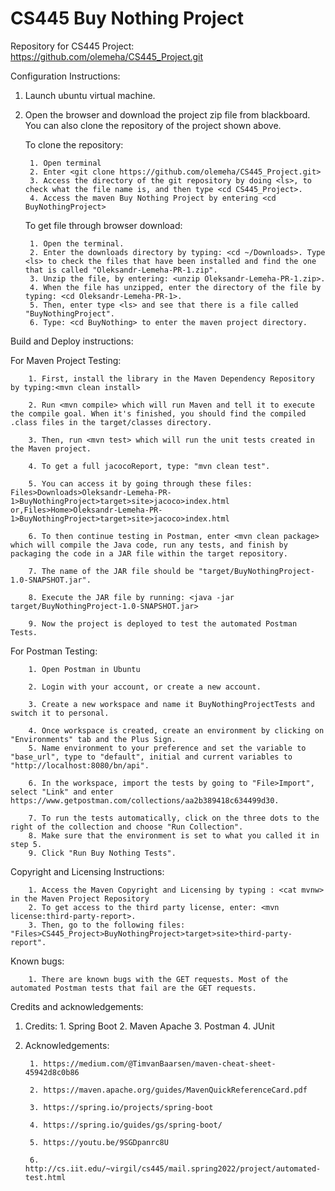 # CS445 Buy Nothing Project

Repository for CS445 Project: 
https://github.com/olemeha/CS445_Project.git

Configuration Instructions:

1. Launch ubuntu virtual machine. 

2. Open the browser and download the project zip file from blackboard. You can also clone the repository of the project shown above. 
	
	To clone the repository:
		
		1. Open terminal
		2. Enter <git clone https://github.com/olemeha/CS445_Project.git>
		3. Access the directory of the git repository by doing <ls>, to check what the file name is, and then type <cd CS445_Project>.
		4. Access the maven Buy Nothing Project by entering <cd BuyNothingProject>
	
	To get file through browser download:
		
		1. Open the terminal.
		2. Enter the downloads directory by typing: <cd ~/Downloads>. Type <ls> to check the files that have been installed and find the one that is called "Oleksandr-Lemeha-PR-1.zip".
		3. Unzip the file, by entering: <unzip Oleksandr-Lemeha-PR-1.zip>.
		4. When the file has unzipped, enter the directory of the file by typing: <cd Oleksandr-Lemeha-PR-1>.
		5. Then, enter type <ls> and see that there is a file called "BuyNothingProject".  
		6. Type: <cd BuyNothing> to enter the maven project directory.

Build and Deploy instructions:

For Maven Project Testing:
	
		1. First, install the library in the Maven Dependency Repository by typing:<mvn clean install>

		2. Run <mvn compile> which will run Maven and tell it to execute the compile goal. When it's finished, you should find the compiled .class files in the target/classes directory.
		
		3. Then, run <mvn test> which will run the unit tests created in the Maven project. 
		
		4. To get a full jacocoReport, type: "mvn clean test". 
		
		5. You can access it by going through these files: Files>Downloads>Oleksandr-Lemeha-PR-1>BuyNothingProject>target>site>jacoco>index.html or,Files>Home>Oleksandr-Lemeha-PR-1>BuyNothingProject>target>site>jacoco>index.html
		
		6. To then continue testing in Postman, enter <mvn clean package> which will compile the Java code, run any tests, and finish by packaging the code in a JAR file within the target repository.
		
		7. The name of the JAR file should be "target/BuyNothingProject-1.0-SNAPSHOT.jar".
		
		8. Execute the JAR file by running: <java -jar target/BuyNothingProject-1.0-SNAPSHOT.jar>

		9. Now the project is deployed to test the automated Postman Tests.
  
		
For Postman Testing:

		1. Open Postman in Ubuntu
		
		2. Login with your account, or create a new account.
		
		3. Create a new workspace and name it BuyNothingProjectTests and switch it to personal.
		
		4. Once workspace is created, create an environment by clicking on "Environments" tab and the Plus Sign. 
		5. Name environment to your preference and set the variable to "base_url", type to "default", initial and current variables to "http://localhost:8080/bn/api".
		
		6. In the workspace, import the tests by going to "File>Import", select "Link" and enter https://www.getpostman.com/collections/aa2b389418c634499d30.
		
		7. To run the tests automatically, click on the three dots to the right of the collection and choose "Run Collection".
		8. Make sure that the environment is set to what you called it in step 5. 
		9. Click "Run Buy Nothing Tests". 

Copyright and Licensing Instructions:

		1. Access the Maven Copyright and Licensing by typing : <cat mvnw> in the Maven Project Repository
		2. To get access to the third party license, enter: <mvn license:third-party-report>.
		3. Then, go to the following files: "Files>CS445_Project>BuyNothingProject>target>site>third-party-report". 

Known bugs:
		
		1. There are known bugs with the GET requests. Most of the automated Postman tests that fail are the GET requests. 
Credits and acknowledgements:

1. Credits:
		1. Spring Boot 
		2. Maven Apache
		3. Postman
		4. JUnit 
		
2. Acknowledgements:

		1. https://medium.com/@TimvanBaarsen/maven-cheat-sheet-45942d8c0b86
	
		2. https://maven.apache.org/guides/MavenQuickReferenceCard.pdf
		
		3. https://spring.io/projects/spring-boot
		
		4. https://spring.io/guides/gs/spring-boot/
		
		5. https://youtu.be/9SGDpanrc8U
		
		6. http://cs.iit.edu/~virgil/cs445/mail.spring2022/project/automated-test.html
		



